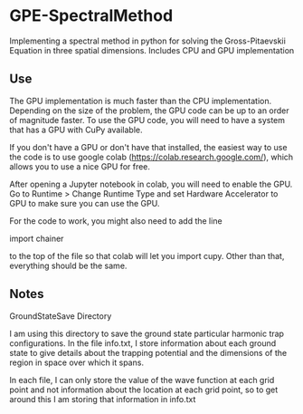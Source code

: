 # GPE-SpectralMethod

Implementing a spectral method in python for solving the Gross-Pitaevskii Equation in three spatial dimensions. Includes CPU and GPU implementation

## Use

The GPU implementation is much faster than the CPU implementation. Depending on the size of the problem, the GPU code can be up to an order of magnitude faster. To use the GPU code, you will need to have a system that has a GPU with CuPy available.

If you don't have a GPU or don't have that installed, the easiest way to use the code is to use google colab (https://colab.research.google.com/), which allows you to use a nice GPU for free.

After opening a Jupyter notebook in colab, you will need to enable the GPU. Go to Runtime > Change Runtime Type and set Hardware Accelerator to GPU to make sure you can use the GPU.

For the code to work, you might also need to add the line

import chainer

to the top of the file so that colab will let you import cupy. Other than that, everything should be the same.

## Notes

GroundStateSave Directory

I am using this directory to save the ground state particular harmonic trap configurations. In the file info.txt, I store information about each ground state to give details about the trapping potential and the dimensions of the region in space over which it spans.

In each file, I can only store the value of the wave function at each grid point and not information about the location at each grid point, so to get around this I am storing that information in info.txt